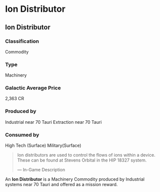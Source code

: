 # Ion Distributor
## Ion Distributor

		

### Classification

Commodity

### Type

Machinery

### Galactic Average Price

2,363 CR

### Produced by

Industrial near 70 Tauri
Extraction near 70 Tauri

### Consumed by

High Tech (Surface)
Military(Surface)

> 
> 
> Ion distributors are used to control the flows of ions within a device. These can be found at Stevens Orbital in the HIP 18327 system.
> 
> 
> — In-Game Description
> 

An **Ion Distributor** is a Machinery Commodity produced by Industrial systems near 70 Tauri and offered as a mission reward.